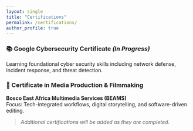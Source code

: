 ```yaml
---
layout: single
title: "Certifications"
permalink: /certifications/
author_profile: true
---
```


### 📚 Google Cybersecurity Certificate *(In Progress)*  
Learning foundational cyber security skills including network defense, incident response, and threat detection.

### 🎥 Certificate in Media Production & Filmmaking  
**Bosco East Africa Multimedia Services (BEAMS)**  
Focus: Tech-integrated workflows, digital storytelling, and software-driven editing.

> *Additional certifications will be added as they are completed.*
